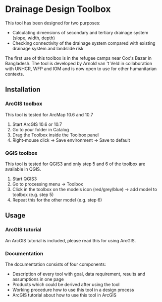 # Drainage Design Toolbox
This tool has been designed for two purposes:
- Calculating dimensions of secondary and tertiary drainage system (slope, width, depth) 
- Checking connectivity of the drainage system compared with existing drainage system and landslide risk

The first use of this toolbox is in the refugee camps near Cox's Bazar in Bangladesh. 
The tool is developed by Arnold van 't Veld in collaboration with UNHCR, WFP and IOM and is now open to use for other humanitarian contexts.

## Installation

### ArcGIS toolbox
This tool is tested for ArcMap 10.6 and 10.7
1. Start ArcGIS 10.6 or 10.7
2. Go to your folder in Catalog
3. Drag the Toolbox inside the Toolbox panel
4. Right-mouse click -> Save environment -> Save to default

### QGIS toolbox
This tool is tested for QGIS3 and only step 5 and 6 of the toolbox are available in QGIS.
1. Start QGIS3
2. Go to processing menu -> Toolbox
3. Click in the toolbox on the models icon (red/grey/blue) -> add model to toolbox (e.g. step 5)
4. Repeat this for the other model (e.g. step 6)

## Usage

### ArcGIS tutorial
An ArcGIS tutorial is included, please read this for using ArcGIS.

### Documentation
The documentation consists of four components:
- Description of every tool with goal, data requirement, results and assumptions in one page
- Products which could be derived after using the tool
- Working procedure how to use this tool in a design process
- ArcGIS tutorial about how to use this tool in ArcGIS
